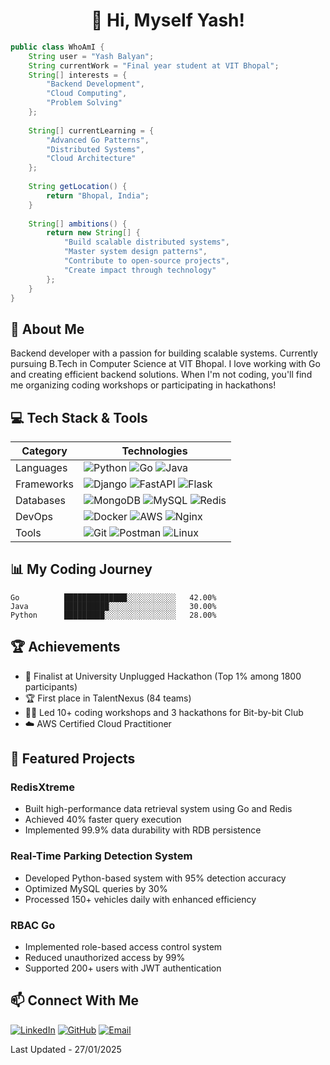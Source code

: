 # <div align="center">👋 Hi, Myself Yash!</div>

```java
public class WhoAmI {
    String user = "Yash Balyan";
    String currentWork = "Final year student at VIT Bhopal";
    String[] interests = {
        "Backend Development",
        "Cloud Computing",
        "Problem Solving"
    };
    
    String[] currentLearning = {
        "Advanced Go Patterns",
        "Distributed Systems",
        "Cloud Architecture"
    };
    
    String getLocation() {
        return "Bhopal, India";
    }
    
    String[] ambitions() {
        return new String[] {
            "Build scalable distributed systems",
            "Master system design patterns",
            "Contribute to open-source projects",
            "Create impact through technology"
        };
    }
}
```

## 🚀 About Me
Backend developer with a passion for building scalable systems. Currently pursuing B.Tech in Computer Science at VIT Bhopal. I love working with Go and creating efficient backend solutions. When I'm not coding, you'll find me organizing coding workshops or participating in hackathons!

## 💻 Tech Stack & Tools

| Category | Technologies |
|----------|-------------|
| Languages | ![Python](https://img.shields.io/badge/Python-3776AB?style=flat&logo=python&logoColor=white) ![Go](https://img.shields.io/badge/Go-00ADD8?style=flat&logo=go&logoColor=white) ![Java](https://img.shields.io/badge/Java-ED8B00?style=flat&logo=java&logoColor=white) |
| Frameworks | ![Django](https://img.shields.io/badge/Django-092E20?style=flat&logo=django&logoColor=white) ![FastAPI](https://img.shields.io/badge/FastAPI-009688?style=flat&logo=fastapi&logoColor=white) ![Flask](https://img.shields.io/badge/Flask-000000?style=flat&logo=flask&logoColor=white) |
| Databases | ![MongoDB](https://img.shields.io/badge/MongoDB-4EA94B?style=flat&logo=mongodb&logoColor=white) ![MySQL](https://img.shields.io/badge/MySQL-005C84?style=flat&logo=mysql&logoColor=white) ![Redis](https://img.shields.io/badge/Redis-DC382D?style=flat&logo=redis&logoColor=white) |
| DevOps | ![Docker](https://img.shields.io/badge/Docker-2496ED?style=flat&logo=docker&logoColor=white) ![AWS](https://img.shields.io/badge/AWS-232F3E?style=flat&logo=amazon-aws&logoColor=white) ![Nginx](https://img.shields.io/badge/Nginx-009639?style=flat&logo=nginx&logoColor=white) |
| Tools | ![Git](https://img.shields.io/badge/Git-F05032?style=flat&logo=git&logoColor=white) ![Postman](https://img.shields.io/badge/Postman-FF6C37?style=flat&logo=postman&logoColor=white) ![Linux](https://img.shields.io/badge/Linux-FCC624?style=flat&logo=linux&logoColor=black) |

## 📊 My Coding Journey
```text
Go          ██████████████░░░░░░░░░░░   42.00%
Java        ██████████░░░░░░░░░░░░░░░   30.00%
Python      █████████░░░░░░░░░░░░░░░░   28.00%
```

## 🏆 Achievements
- 🥇 Finalist at University Unplugged Hackathon (Top 1% among 1800 participants)
- 🏆 First place in TalentNexus (84 teams)
- 👨‍🏫 Led 10+ coding workshops and 3 hackathons for Bit-by-bit Club
- ☁️ AWS Certified Cloud Practitioner

## 🌟 Featured Projects

### RedisXtreme
- Built high-performance data retrieval system using Go and Redis
- Achieved 40% faster query execution
- Implemented 99.9% data durability with RDB persistence

### Real-Time Parking Detection System
- Developed Python-based system with 95% detection accuracy
- Optimized MySQL queries by 30%
- Processed 150+ vehicles daily with enhanced efficiency

### RBAC Go
- Implemented role-based access control system
- Reduced unauthorized access by 99%
- Supported 200+ users with JWT authentication

## 📫 Connect With Me
[![LinkedIn](https://img.shields.io/badge/LinkedIn-0077B5?style=flat&logo=linkedin&logoColor=white)](https://linkedin.com/in/yash-balyan)
[![GitHub](https://img.shields.io/badge/GitHub-100000?style=flat&logo=github&logoColor=white)](https://github.com/yashbalyan08)
[![Email](https://img.shields.io/badge/Email-D14836?style=flat&logo=gmail&logoColor=white)](mailto:yashbalyan08@gmail.com)

Last Updated - 27/01/2025
